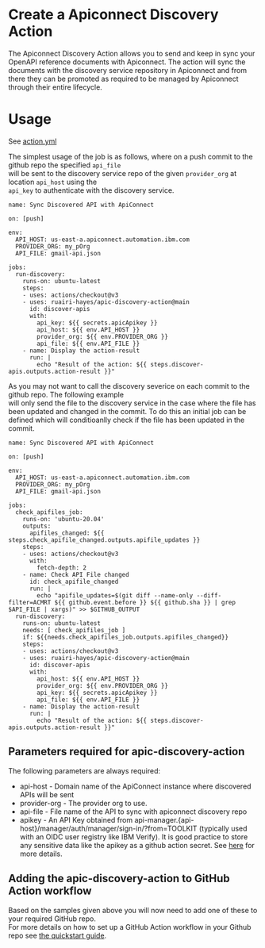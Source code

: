 # Create a Apiconnect Discovery Action

The Apiconnect Discovery Action allows you to send and keep in sync your OpenAPI reference documents with Apiconnect. 
The action will sync the documents with the discovery service repository in Apiconnect and from there they can be promoted 
as required to be managed by Apiconnect through their entire lifecycle.  

# Usage

See [action.yml](action.yml)

The simplest usage of the job is as follows, where on a push commit to the github repo the specified `api_file`  
will be sent to the discovery service repo of the given `provider_org` at location `api_host` using the  
`api_key` to authenticate with the discovery service.  
```
name: Sync Discovered API with ApiConnect

on: [push]

env:
  API_HOST: us-east-a.apiconnect.automation.ibm.com
  PROVIDER_ORG: my_pOrg
  API_FILE: gmail-api.json

jobs:
  run-discovery:
    runs-on: ubuntu-latest
    steps:
    - uses: actions/checkout@v3
    - uses: ruairi-hayes/apic-discovery-action@main
      id: discover-apis
      with:
        api_key: ${{ secrets.apicApikey }}
        api_host: ${{ env.API_HOST }}
        provider_org: ${{ env.PROVIDER_ORG }}
        api_file: ${{ env.API_FILE }}
    - name: Display the action-result
      run: |
        echo "Result of the action: ${{ steps.discover-apis.outputs.action-result }}"
```

As you may not want to call the discovery severice on each commit to the github repo. The following example  
will only send the file to the discovery service in the case where the file has been updated and changed in the commit. 
To do this an initial job can be defined which will conditioanlly check if the file has been updated in the commit.  

```
name: Sync Discovered API with ApiConnect

on: [push]

env:
  API_HOST: us-east-a.apiconnect.automation.ibm.com
  PROVIDER_ORG: my_pOrg
  API_FILE: gmail-api.json

jobs:
  check_apifiles_job:
    runs-on: 'ubuntu-20.04'
    outputs:
      apifiles_changed: ${{ steps.check_apifile_changed.outputs.apifile_updates }}
    steps:
    - uses: actions/checkout@v3
      with:
        fetch-depth: 2
    - name: Check API File changed
      id: check_apifile_changed
      run: |
        echo "apifile_updates=$(git diff --name-only --diff-filter=ACMRT ${{ github.event.before }} ${{ github.sha }} | grep $API_FILE | xargs)" >> $GITHUB_OUTPUT
  run-discovery:
    runs-on: ubuntu-latest
    needs: [ check_apifiles_job ]
    if: ${{needs.check_apifiles_job.outputs.apifiles_changed}}
    steps:
    - uses: actions/checkout@v3
    - uses: ruairi-hayes/apic-discovery-action@main
      id: discover-apis
      with:
        api_host: ${{ env.API_HOST }}
        provider_org: ${{ env.PROVIDER_ORG }}
        api_key: ${{ secrets.apicApikey }}
        api_file: ${{ env.API_FILE }}
    - name: Display the action-result
      run: |
        echo "Result of the action: ${{ steps.discover-apis.outputs.action-result }}"
```

## Parameters required for apic-discovery-action

The following parameters are always required:

 - api-host - Domain name of the ApiConnect instance where discovered APIs will be sent
 - provider-org - The provider org to use. 
 - api-file - File name of the API to sync with apiconnect discovery repo
 - apikey - An API Key obtained from api-manager.{api-host}/manager/auth/manager/sign-in/?from=TOOLKIT (typically used with an OIDC user registry like IBM Verify).
   It is good practice to store any sensitive data like the apikey as a github action secret. See [here](https://docs.github.com/en/actions/security-guides/encrypted-secrets#creating-encrypted-secrets-for-a-repository) for more details.  



## Adding the apic-discovery-action to GitHub Action workflow
Based on the samples given above you will now need to add one of these to your required GitHub repo.   
For more details on how to set up a GitHub Action workflow in your Github repo see [the quickstart guide](https://docs.github.com/en/actions/quickstart).  

